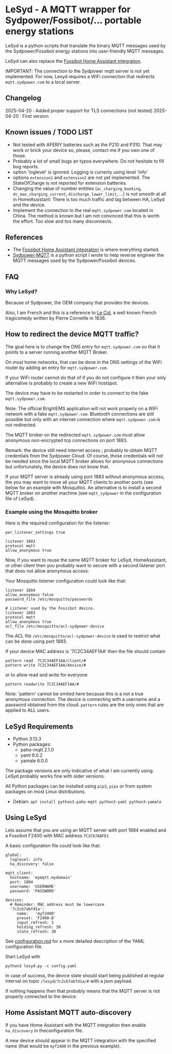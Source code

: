 # LeSyd - A MQTT wrapper for Sydpower/Fossibot/... portable energy stations

LeSyd is a python scripts that translate the binary MQTT messages used by the Sydpower/Fossibot energy stations into user-friendly MQTT messages.

LeSyd can also replace the [Fossibot Home Assistant integration](https://github.com/iamslan/fossibot).

IMPORTANT: The connection to the Sydpower mqtt server is not yet implemented. For now, Lesyd requires a WiFi connection that redirects `mqtt.sydpower.com` to a local server. 

## Changelog

2025-04-20 : Added proper support for TLS connections (not tested)
2025-04-20 : First version


## Known issues / TODO LIST

- Not tested with AFERIY batteries such as the P210 and P310. That may work or brick your device so, please, contact me if you own one of those.
- Probably a lot of small bugs an typos everywhere. Do not hesitate to fill bug reports.
- option 'loglevel' is ignored. Logging is currenly using level 'info'
- options `extension1` and `extension2` are not yet implemented. The StateOfCharge is not reported for extension batteries.
- Changing the value of number entities (`ac_charging_booking`, `dc_max_charging_current`, `discharge_lower_limit`, ...) is not smooth at all in HomeAssistant: There is too much traffic and lag between HA, LeSyd and the device.
- Implement the connection to the real `mqtt.sydpower.com` located in China. The method is known but I am not convinced that this is worth the effort: Too slow and too many disconnects. 

## References

- The [Fossibot Home Assistant integration](https://github.com/iamslan/fossibot) is where everything started.
- [Sydpower-MQTT](https://github.com/schauveau/sydpower-mqtt) is a python script I wrote to help reverse engineer the MQTT messages used by the Sydpower/Fossibot devices. 

## FAQ

### Why LeSyd?

Because of Sydpower, the OEM company that provides the devices.

Also, I am French and this is a reference to [Le Cid](https://en.wikipedia.org/wiki/Le_Cid), a well known French tragicomedy written by Pierre Corneille in 1636.

## How to redirect the device MQTT traffic?

The goal here is to change the DNS entry for `mqtt.sydpower.com` so that it points to a server running another MQTT Broker.

On most home networks, that can be done in the DNS settings of the WiFi router by adding an entry for `mqtt.sydpower.com`.

If your WiFi router cannot do that of if you do not configure it then your only alternative is probably to create a new WiFi hostspot.

The device may have to be restarted in order to connect to the fake `mqtt.sydpower.com`.

Note: The official BrightEMS application will not work properly on a WiFi network with a fake `mqtt.sydpower.com`. Bluetooth connections are still possible but only with an internet connection where `mqtt.sydpower.com` is not redirected.

The MQTT broker on the redirected `mqtt.sydpower.com` must allow anonymous non-encrypted tcp connections on port 1883.

Remark: the device still need internet access ; probably to obtain MQTT credentials from the Sydpower Cloud. Of course, those credentials will not be needed since the local MQTT broker allows for anonynous connections but unfortunately, the device does not know that.   

If your MQTT server is already using port 1883 without anonymous access, the you may want to move all your MQTT clients to another ports (see below for an example with Mosquitto). An alternative is to install a second MQTT broker on another machine (see `mqtt_sydpower` in the configuration file of LeSyd). 


### Example using the Mosquitto broker

Here is the required configuration for the listener: 

```
per_listener_settings true

listener 1883
protocol mqtt
allow_anonymous true
```

Now, if you want to reuse the same MQTT broker for LeSyd, HomeAssistant, or other client then you probably want to secure with a second listener port that does not allow anonymous access:

Your Mosquitto listener configuration could look like that:

```
listener 1884 
allow_anonymous false
password_file /etc/mosquitto/passwords

# Listener used by the Fossibot device.
listener 1883
protocol mqtt
allow_anonymous true
acl_file /etc/mosquitto/acl-sydpower-device
```

The ACL file `/etc/mosquitto/acl-sydpower-device` is used to restrict what can be done using port 1883.

If your device MAC address is '7C2C34AEF1AA' then the file should contain  

```
pattern read  7C2C34AEF1AA/client/#
pattern write 7C2C34AEF1AA/device/#
```
or to allow read and write for everyone
```
pattern readwrite 7C2C34AEF1AA/#
```

Note: 'pattern' cannot be omited here because this is a not a true anonymous connection. The device is connecting with a username and a password obtained from the cloud. `pattern` rules are the only ones that are applied to ALL users.

## LeSyd Requirements

- Python 3.13.3
- Python packages:
   - paho-mqtt  2.1.0 
   - yaml 6.0.2
   - yamale 6.0.0
   
The package versions are only indicative of what I am currently using. LeSyd probably works fine with older versions.

All Python packages can be installed using `pip3`, `pipx` or from system packages on most Linux distributions.

- Debian: `apt install python3-paho-mqtt python3-yaml python3-yamale`

## Using LeSyd

Lets assume that you are using an MQTT server with port 1884 enabled and a Fossibot F2400 with MAC address `7C2C67ABFD1`

A basic configuration file could look like that:

```
global:
  loglevel: info
  ha_discovery: false
  
mqtt_client:
  hostname: 'mymqtt.mydomain'   
  port: 1884
  username: 'USERNAME'  
  password: 'PASSWORD'  

devices:
  # Reminder: MAC address must be lowercase 
  '7c2c67abfd1a':
     name:   'myf2400'
     preset: 'F2400-B'
     input_refresh: 3
     holding_refresh: 30
     state_refresh: 30
```

See [configuration.md](configuration.md) for a more detailed description of the YAML configuration file.

Start LeSyd with

```
python3 lesyd.py -c config.yaml 
```

In case of success, the device state should start being published at regular interval on topic `/lesyd/7c2c67abfd1a/#` with a json payload. 


If nothing happens then that probably means that the MQTT server is not properly connected to the device.  

## Home Assistant MQTT auto-discovery

If you have Home Assistant with the MQTT integration then enable `ha_discovery` in theconfiguration file.

A new device should appear in the MQTT integration with the specified name (that would be `myf2400` in the previous example).


